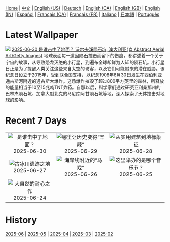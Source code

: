 [Home](../README.md) | [中文](zh-CN.md) | [English (US)](en-US.md) | [Deutsch](de-DE.md) | [English (CA)](en-CA.md) | [English (GB)](en-GB.md) | [English (IN)](en-IN.md) | [Español](es-ES.md) | [Français (CA)](fr-CA.md) | [Français (FR)](fr-FR.md) | [Italiano](it-IT.md) | [日本語](ja-JP.md) | [Português](pt-BR.md)

# Latest Wallpaper
![](https://www.bing.com/th?id=OHR.WolfeCrater_ZH-CN1652906326_UHD.jpg)
[2025-06-30 是谁击中了地面？ 沃尔夫溪陨石坑, 澳大利亚(© Abstract Aerial Art/Getty Images)](https://www.bing.com/th?id=OHR.WolfeCrater_ZH-CN1652906326_UHD.jpg)
地球表面每一道因陨石撞击而留下的伤痕，都讲述着一个关于宇宙的故事，从导致恐龙灭绝的小行星，到遍布全球却鲜为人知的陨石坑。小行星日正是为了提醒人类关注这些来自太空的访客，以及它们可能带来的潜在威胁。该纪念日设立于2015年，受到联合国支持，以纪念1908年6月30日发生在西伯利亚通古斯河附近的通古斯大爆炸。这场爆炸摧毁了超过800平方英里的森林，所释放的能量相当于10至15兆吨TNT炸药。自那以后，科学家们通过研究亚利桑那州的巴林杰陨石坑、加拿大魁北克的马尼库阿甘陨石坑等地，深入探索了天体撞击对地球的影响。

# Recent 7 Days
|  |  |  |
|:---:|:---:|:---:|
| ![](https://www.bing.com/th?id=OHR.WolfeCrater_ZH-CN1652906326_400x240.jpg "是谁击中了地面？") 2025-06-30 | ![](https://www.bing.com/th?id=OHR.BandaIsland_ZH-CN1145779264_400x240.jpg "哪里让历史变得“辛辣”") 2025-06-29 | ![](https://www.bing.com/th?id=OHR.WatertowerMannheim_ZH-CN0692039329_400x240.jpg "从实用建筑到地标象征") 2025-06-28 |
| ![](https://www.bing.com/th?id=OHR.SwedenReserve_ZH-CN9963744170_400x240.jpg "古冰川遗迹之地") 2025-06-27 | ![](https://www.bing.com/th?id=OHR.HorseheadRock_ZH-CN9319651125_400x240.jpg "海岸线附近的“马戏”") 2025-06-26 | ![](https://www.bing.com/th?id=OHR.GlastonburyScenic_ZH-CN9162571249_400x240.jpg "这里举办的是哪个音乐节？") 2025-06-25 |
| ![](https://www.bing.com/th?id=OHR.DelicateArch_ZH-CN8971667580_400x240.jpg "大自然的耐心之作") 2025-06-24 |  |  |

# History
[2025-06](../archives/wallpaper/zh-CN/w_2025_06.md) | [2025-05](../archives/wallpaper/zh-CN/w_2025_05.md) | [2025-04](../archives/wallpaper/zh-CN/w_2025_04.md) | [2025-03](../archives/wallpaper/zh-CN/w_2025_03.md) | [2025-02](../archives/wallpaper/zh-CN/w_2025_02.md)
